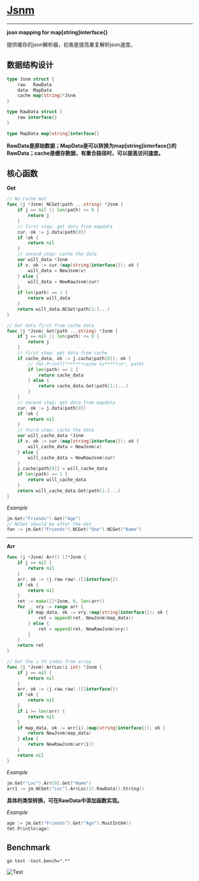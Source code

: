 #	[Jsnm][1]

---------------------


__json mapping for map[string]interface{}__

提供缓存的json解析器，初衷是提高重复解析json速度。


##	数据结构设计

```go
type Jsnm struct {
	raw   RawData
	data  MapData
	cache map[string]*Jsnm
}

type RawData struct {
	raw interface{}
}

type MapData map[string]interface{}
```

**RawData是原始数据；MapData是可以转换为map[string]interface{}的RawData；cache是缓存数据，有重合路径时，可以提高访问速度。**

##	核心函数

**Get**

```go
// No Cache Get
func (j *Jsnm) NCGet(path ...string) *Jsnm {
	if j == nil || len(path) <= 0 {
		return j
	}
	// first step: get data from mapdata
	cur, ok := j.data[path[0]]
	if !ok {
		return nil
	}
	// second step: cache the data
	var will_data *Jsnm
	if v, ok := cur.(map[string]interface{}); ok {
		will_data = NewJsnm(v)
	} else {
		will_data = NewRawJsnm(cur)
	}
	if len(path) == 1 {
		return will_data
	}
	return will_data.NCGet(path[1:]...)
}

// Get data first from cache data
func (j *Jsnm) Get(path ...string) *Jsnm {
	if j == nil || len(path) <= 0 {
		return j
	}
	// first step: get data from cache
	if cache_data, ok := j.cache[path[0]]; ok {
		// fmt.Printf("******cache %s*****\n", path)
		if len(path) == 1 {
			return cache_data
		} else {
			return cache_data.Get(path[1:]...)
		}
	}
	// second step: get data from mapdata
	cur, ok := j.data[path[0]]
	if !ok {
		return nil
	}
	// third step: cache the data
	var will_cache_data *Jsnm
	if v, ok := cur.(map[string]interface{}); ok {
		will_cache_data = NewJsnm(v)
	} else {
		will_cache_data = NewRawJsnm(cur)
	}
	j.cache[path[0]] = will_cache_data
	if len(path) == 1 {
		return will_cache_data
	}
	return will_cache_data.Get(path[1:]...)
}
```
_Example_

```go
jm.Get("Friends").Get("Age")
// NCGet should be after the Get
fon := jm.Get("Friends").NCGet("One").NCGet("Name")
```

-------------------------------

**Arr**

```go
func (j *Jsnm) Arr() []*Jsnm {
	if j == nil {
		return nil
	}
	arr, ok := (j.raw.raw).([]interface{})
	if !ok {
		return nil
	}
	ret := make([]*Jsnm, 0, len(arr))
	for _, vry := range arr {
		if map_data, ok := vry.(map[string]interface{}); ok {
			ret = append(ret, NewJsnm(map_data))
		} else {
			ret = append(ret, NewRawJsnm(vry))
		}
	}
	return ret
}

// Get the i-th index from array
func (j *Jsnm) ArrLoc(i int) *Jsnm {
	if j == nil {
		return nil
	}
	arr, ok := (j.raw.raw).([]interface{})
	if !ok {
		return nil
	}
	if i >= len(arr) {
		return nil
	}
	if map_data, ok := arr[i].(map[string]interface{}); ok {
		return NewJsnm(map_data)
	} else {
		return NewRawJsnm(arr[i])
	}
	return nil
}
```
_Example_

```go
jm.Get("Loc").Arr[0].Get("Name")
arr1 := jm.NCGet("Loc").ArrLoc(1).RawData().String()
```

**具体的类型转换，可在RawData中添加函数实现。**

_Example_

```go
age := jm.Get("Friends").Get("Age").MustInt64()
fmt.Println(age)
```


##	Benchmark

`go test -test.bench=".*"`

![Test][2]

 [1]: https://github.com/shaalx/jsnm "jsnm"
 [2]: http://7xku3c.com1.z0.glb.clouddn.com/jsnm-benchmark.png "jsnm-bench"